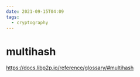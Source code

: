 ```yaml
---
date: 2021-09-15T04:09
tags: 
  - cryptography
---
```


# multihash

https://docs.libp2p.io/reference/glossary/#multihash
